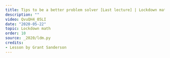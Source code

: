 ```yaml
---
title: Tips to be a better problem solver [Last lecture] | Lockdown math ep. 10
description: ""
video: QvuQH4_05LI
date: "2020-05-22"
topic: Lockdown math
order: 10
source: _2020/ldm.py
credits:
- Lesson by Grant Sanderson
---
```

